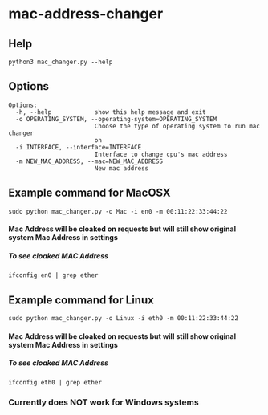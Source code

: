 # mac-address-changer

## Help
```
python3 mac_changer.py --help
```

## Options
```
Options:
  -h, --help            show this help message and exit
  -o OPERATING_SYSTEM, --operating-system=OPERATING_SYSTEM
                        Choose the type of operating system to run mac changer
                        on
  -i INTERFACE, --interface=INTERFACE
                        Interface to change cpu's mac address
  -m NEW_MAC_ADDRESS, --mac=NEW_MAC_ADDRESS
                        New mac address
```

## Example command for MacOSX
```
sudo python mac_changer.py -o Mac -i en0 -m 00:11:22:33:44:22
```
#### Mac Address will be cloaked on requests but will still show original system Mac Address in settings
##### To see cloaked MAC Address
```
ifconfig en0 | grep ether
```

## Example command for Linux
```
sudo python mac_changer.py -o Linux -i eth0 -m 00:11:22:33:44:22
```
#### Mac Address will be cloaked on requests but will still show original system Mac Address in settings
##### To see cloaked MAC Address
```
ifconfig eth0 | grep ether
```

### Currently does NOT work for Windows systems